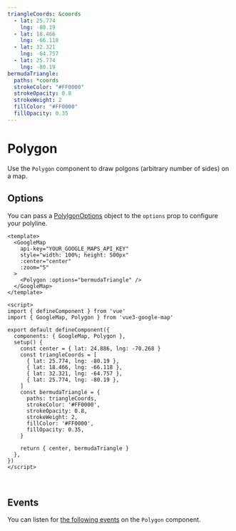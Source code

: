 ```yaml
---
triangleCoords: &coords
  - lat: 25.774
    lng: -80.19
  - lat: 18.466
    lng: -66.118
  - lat: 32.321
    lng: -64.757
  - lat: 25.774
    lng: -80.19
bermudaTriangle:
  paths: *coords
  strokeColor: "#FF0000"
  strokeOpacity: 0.8
  strokeWeight: 2
  fillColor: "#FF0000"
  fillOpacity: 0.35
---
```


# Polygon

Use the `Polygon` component to draw polgons (arbitrary number of sides) on a map.

## Options

You can pass a [PolylgonOptions](https://developers.google.com/maps/documentation/javascript/reference/polygon#PolygonOptions) object to the `options` prop to configure your polyline.

<!-- prettier-ignore -->
```vue
<template>
  <GoogleMap
    api-key="YOUR_GOOGLE_MAPS_API_KEY"
    style="width: 100%; height: 500px"
    :center="center"
    :zoom="5"
  >
    <Polygon :options="bermudaTriangle" />
  </GoogleMap>
</template>

<script>
import { defineComponent } from 'vue'
import { GoogleMap, Polygon } from 'vue3-google-map'

export default defineComponent({
  components: { GoogleMap, Polygon },
  setup() {
    const center = { lat: 24.886, lng: -70.268 }
    const triangleCoords = [
      { lat: 25.774, lng: -80.19 },
      { lat: 18.466, lng: -66.118 },
      { lat: 32.321, lng: -64.757 },
      { lat: 25.774, lng: -80.19 },
    ]
    const bermudaTriangle = {
      paths: triangleCoords,
      strokeColor: '#FF0000',
      strokeOpacity: 0.8,
      strokeWeight: 2,
      fillColor: '#FF0000',
      fillOpacity: 0.35,
    }

    return { center, bermudaTriangle }
  },
})
</script>
```

\
<GoogleMap style="width: 100%; height: 500px" :center="{ lat: 24.886, lng: -70.268 }" :zoom="5">
<Polygon :options="$frontmatter.bermudaTriangle" />
</GoogleMap>

## Events

You can listen for [the following events](https://developers.google.com/maps/documentation/javascript/reference/polygon#Polygon-Events) on the `Polygon` component.
